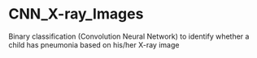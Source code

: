 # CNN_X-ray_Images
Binary classification (Convolution Neural Network) to identify whether a child has pneumonia based on his/her X-ray image
